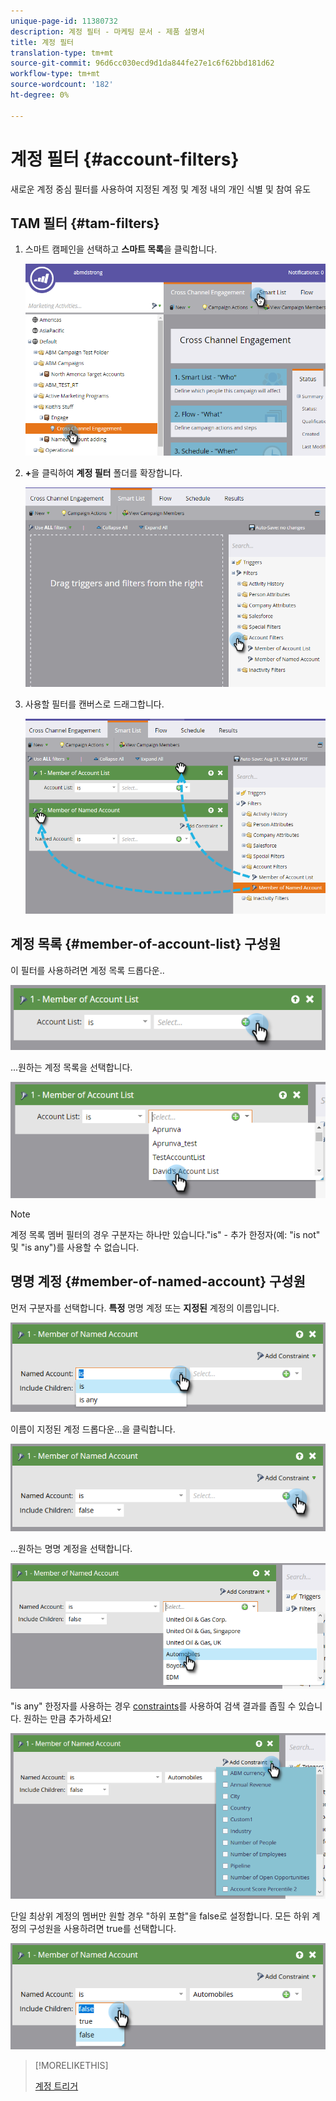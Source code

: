 ```yaml
---
unique-page-id: 11380732
description: 계정 필터 - 마케팅 문서 - 제품 설명서
title: 계정 필터
translation-type: tm+mt
source-git-commit: 96d6cc030ecd9d1da844fe27e1c6f62bbd181d62
workflow-type: tm+mt
source-wordcount: '182'
ht-degree: 0%

---
```



# 계정 필터 {#account-filters}

새로운 계정 중심 필터를 사용하여 지정된 계정 및 계정 내의 개인 식별 및 참여 유도

## TAM 필터 {#tam-filters}

1. 스마트 캠페인을 선택하고 **스마트 목록**&#x200B;을 클릭합니다.

   ![](assets/one.png)

1. **+**&#x200B;을 클릭하여 **계정 필터** 폴더를 확장합니다.

   ![](assets/two.png)

1. 사용할 필터를 캔버스로 드래그합니다.

   ![](assets/three.png)

## 계정 목록 {#member-of-account-list} 구성원

이 필터를 사용하려면 계정 목록 드롭다운..

![](assets/four.png)

...원하는 계정 목록을 선택합니다.

![](assets/five.png)

>[!NOTE]
>
>계정 목록 멤버 필터의 경우 구분자는 하나만 있습니다.&quot;is&quot; - 추가 한정자(예: &quot;is not&quot; 및 &quot;is any&quot;)를 사용할 수 없습니다.

## 명명 계정 {#member-of-named-account} 구성원

먼저 구분자를 선택합니다. **특정** 명명 계정 또는  **지정된** 계정의 이름입니다.

![](assets/six.png)

이름이 지정된 계정 드롭다운...을 클릭합니다.

![](assets/seven.png)

...원하는 명명 계정을 선택합니다.

![](assets/eight.png)

&quot;is any&quot; 한정자를 사용하는 경우 [constraints](/help/marketo/product-docs/core-marketo-concepts/smart-lists-and-static-lists/using-smart-lists/add-a-constraint-to-a-smart-list-filter.md)를 사용하여 검색 결과를 좁힐 수 있습니다. 원하는 만큼 추가하세요!

![](assets/nine.png)

단일 최상위 계정의 멤버만 원할 경우 &quot;하위 포함&quot;을 false로 설정합니다. 모든 하위 계정의 구성원을 사용하려면 true를 선택합니다.

![](assets/ten.png)

>[!MORELIKETHIS]
>
>[계정 트리거](/help/marketo/product-docs/target-account-management/engage/account-triggers.md)
